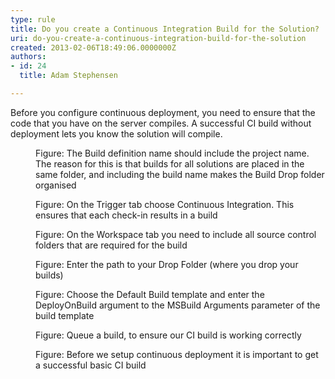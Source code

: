 ```yaml
---
type: rule
title: Do you create a Continuous Integration Build for the Solution?
uri: do-you-create-a-continuous-integration-build-for-the-solution
created: 2013-02-06T18:49:06.0000000Z
authors:
- id: 24
  title: Adam Stephensen

---
```


 
Before you configure continuous deployment, you need to ensure that the code that you have on the server compiles. A successful CI build without deployment lets you know the solution will compile.
 <dl class="image"><dt><img src="/TFS/Rules-to-Better-Continuous-Deployment/PublishingImages/ci-build-1.jpg" alt=""></dt><dd>Figure&#58; The Build definition name should include the project name. The reason for this is that builds for all solutions are placed in the same folder, and including the build name makes the Build Drop folder organised</dd></dl><dl class="image"><dt><img src="/TFS/Rules-to-Better-Continuous-Deployment/PublishingImages/ci-build-2.jpg" alt=""></dt><dd>Figure&#58; On the Trigger tab choose Continuous Integration. This ensures that each check-in results in a build</dd></dl><dl class="image"><dt><img src="/TFS/Rules-to-Better-Continuous-Deployment/PublishingImages/ci-build-3.jpg%22%22" alt=""></dt><dd>Figure&#58; On the Workspace tab you need to include all source control folders that are required for the build</dd></dl><dl class="image"><dt><img src="/TFS/Rules-to-Better-Continuous-Deployment/PublishingImages/ci-build-4.jpg" alt=""></dt><dd>Figure&#58; Enter the path to your Drop Folder (where you drop your builds)</dd></dl><dl class="image"><dt><img src="/TFS/Rules-to-Better-Continuous-Deployment/PublishingImages/ci-build-5.jpg" alt=""></dt><dd>Figure&#58; Choose the Default Build template and enter the DeployOnBuild argument to the MSBuild Arguments parameter of the build template</dd></dl><dl class="image"><dt><img src="/TFS/Rules-to-Better-Continuous-Deployment/PublishingImages/ci-build-6.jpg" alt=""></dt><dd>Figure&#58; Queue a build, to ensure our CI build is working correctly</dd></dl><dl class="image"><dt><img src="/TFS/Rules-to-Better-Continuous-Deployment/PublishingImages/ci-build-7.jpg" alt=""></dt><dd>Figure&#58; Before we setup continuous deployment it is important to get a successful basic CI build</dd></dl>
